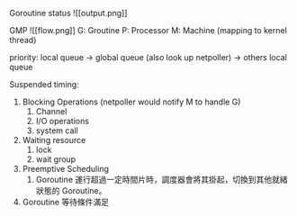 Goroutine status
![[output.png]]

GMP 
![[flow.png]]
G: Groutine
P: Processor
M: Machine (mapping to kernel thread)

priority: local queue -> global queue (also look up netpoller) -> others local queue

Suspended timing:
1. Blocking Operations (netpoller would notify M to handle G)
	1. Channel
	2. I/O operations
	3. system call
2. Waiting resource
	1. lock
	2. wait group
3. Preemptive Scheduling
	1. Goroutine 運行超過一定時間片時，調度器會將其掛起，切換到其他就緒狀態的 Goroutine。
4. Goroutine 等待條件滿足